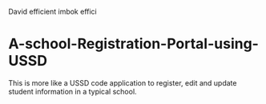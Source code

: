 David efficient imbok effici
# A-school-Registration-Portal-using-USSD
This is more like a USSD code application to register, edit and update student information in a typical school.
